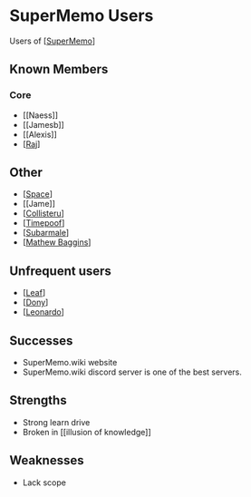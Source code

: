 # SuperMemo Users

Users of [[SuperMemo]]

## Known Members

### Core
- [[Naess]]
- [[Jamesb]]
- [[Alexis]]
- [[Raj]]

## Other
- [[Space]]
- [[Jame]]
- [[Collisteru]]
- [[Timepoof]]
- [[Subarmale]]
- [[Mathew Baggins]]

## Unfrequent users
- [[Leaf]] 
- [[Dony]]
- [[Leonardo]]





## Successes
- SuperMemo.wiki website
- SuperMemo.wiki discord server is one of the best servers. 


## Strengths
- Strong learn drive
- Broken in [[illusion of knowledge]]

## Weaknesses
- Lack scope

[//begin]: # "Autogenerated link references for markdown compatibility"
[SuperMemo]: SuperMemo "SuperMemo"
[Raj]: Raj "Raj"
[Space]: Space "Space"
[Collisteru]: collisteru "Collisteru"
[Timepoof]: Timepoof "Timepoof"
[Subarmale]: subarmale "Subarmale"
[Mathew Baggins]: mathew-baggins "Mathew Baggins"
[Leaf]: leaf "Leaf"
[Dony]: dony "Dony"
[Leonardo]: Leonardo "Leonardo"
[//end]: # "Autogenerated link references" 